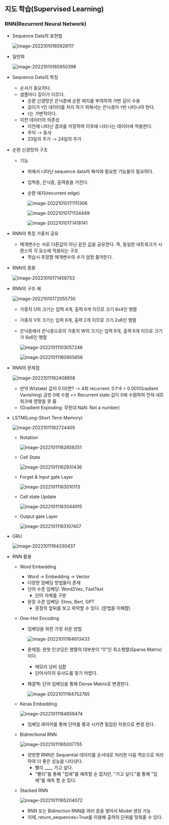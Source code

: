 ## 지도 학습(Supervised Learning)

### RNN(Recurrent Neural Network)

- Sequence Data의 표현법

  ![image-20221010165928117](RNN.assets/image-20221010165928117.png)

- 일반화

  ![image-20221010165950398](RNN.assets/image-20221010165950398.png)

- Sequence Data의 특징

  - 순서가 중요하다.
  - 샘플마다 길이가 다르다.
    - 순환 신경망은 은닉층에 순환 에지를 부여하여 가변 길이 수용
    - 길이가 τ인 데이터를 처리 하기 위해서는 은닉층이 τ번 나타나야 한다.
    - τ는 가변적이다.
  - 이전 데이터의 의존성
    - 이전에 나타난 결과를 저장하여 이후에 나타나는 데이터에 적용한다.
    - 주어 -> 동사
    - 23일의 주가 -> 24일의 주가



- 순환 신경망의 구조

  - 기능

    - 위에서 나타난 sequence data의 해석에 필요한 기능들이 필요하다.

    - 입력층, 은닉층, 출력층을 가진다.

    - 순환 에지(recurrent edge)

      ![image-20221010171111306](RNN.assets/image-20221010171111306.png)

      ![image-20221010171134449](RNN.assets/image-20221010171134449.png)

      ![image-20221010171418141](RNN.assets/image-20221010171418141.png)

- RNN의 특징 가중치 공유

  - 매개변수는 서로 다른값이 아닌 같은 값을 공유한다. 즉, 동일한 네트워크가 시퀀스의 각 요소에 적용되는 구조
    - 학습시 추정할 매개변수의 수가 엄청 줄어든다.



- RNN의 종류

  ![image-20221010171456753](RNN.assets/image-20221010171456753.png)

  

- RNN의 구조 예

  ![image-20221010172055730](RNN.assets/image-20221010172055730.png)

  - 가중치 U의 크기는 입력 4개, 출력 6개 이므로 크기 6x4인 행렬
  
  - 가중치 V의 크기는 입력 6개, 출력 2개 이므로 크기 2x6인 행렬
  
  - 은닉층에서 은닉층으로의 가중치 W의 크기는 입력 6개, 출력 6개 이므로 크기가 6x6인 행렬
  
    ![image-20221011103057246](RNN.assets/image-20221011103057246.png)
  
    ![image-20221011160905656](RNN.assets/image-20221011160905656.png)



- RNN의 문제점

  ![image-20221011162408858](RNN.assets/image-20221011162408858.png)

  - 만약 W(state) 값이 0.1라면? -> 4회 recurrent: 0.1^4 = 0.001(Gradient Vanishing) 금방 0에 수렴 => Recurrent state 값이 0에 수렴하여 전혀 네트워크에 영향을 못 줌
  - (Gradient Exploding: 무한대 NaN: Not a number)

- LSTM(Long-Short Term Memory)

  ![image-20221011162724405](RNN.assets/image-20221011162724405.png)

  - Notation

    ![image-20221011162859251](RNN.assets/image-20221011162859251.png)

  - Cell State

    ![image-20221011162931436](RNN.assets/image-20221011162931436.png)

  - Forget & Input gate Layer

    ![image-20221011163010113](RNN.assets/image-20221011163010113.png)

  - Cell state Update

    ![image-20221011163044915](RNN.assets/image-20221011163044915.png)

  - Output gate Layer

    ![image-20221011163107407](RNN.assets/image-20221011163107407.png)

- GRU

  ![image-20221011164330437](RNN.assets/image-20221011164330437.png)

- RNN 활용

  - Word Embedding

    - Word -> Embedding -> Vector
    - 다양한 임베딩 방법들이 존재
    - 단어 수준 임베딩: Word2Vec, FastText
      - 단어 자체를 구분
    - 문장 수준 임베딩: Elmo, Bert, GPT
      - 문장의 앞뒤를 보고 파악할 수 있다. (문법을 이해함)
  
  - One-Hot Encoding
  
    - 임베딩을 위한 가장 쉬운 방법
  
      ![image-20221011164613433](RNN.assets/image-20221011164613433.png)
  
    - 문제점: 원핫 인코딩은 행렬의 대부분이 "0"인 희소행렬(Sparse Matrix)이다.
  
      - 메모리 낭비 심함
      - 단어사이의 유사도를 찾기 어렵다.
  
    - 해결책: 단어 임베딩을 통해 Dense Matrix로 변경한다.
  
      ![image-20221011164752765](RNN.assets/image-20221011164752765.png)
  
  - Keras Embedding
  
    ![image-20221011164859474](RNN.assets/image-20221011164859474.png)
  
    - 임베딩 레이어를 통해 단어를 통과 시키면 밀집된 차원으로 변경 된다.
  
  - Bidirectional RNN
  
    ![image-20221011165007755](RNN.assets/image-20221011165007755.png)
  
    - 양방향 RNN은 Sequential 데이터를 순서대로 처리한 다음 역순으로 처리하여 더 좋은 성능을 나타낸다.
      - 빨리 ____ 가고 싶다.
      - "빨리"를 통해 "집에"를 예측할 순 없지만, "가고 싶다."를 통해 "집에"를 예측 할 순 있다.
  
  - Stacked RNN
  
    ![image-20221011165204072](RNN.assets/image-20221011165204072.png)
  
    - RNN 또는 Bidirection RNN을 여러 층을 쌓아서 Model 생성 가능
    - 이때, return_sequences=True를 이용해 출력의 단위를 맞춰줄 수 있다.
  
